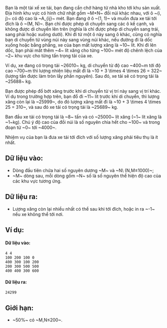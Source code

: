 Bạn là một tài xế xe tải, bạn đang cần chở hàng từ nhà kho tới khu sản xuất. Địa hình khu vực có hình chữ nhật gồm ~M×N~ đồi núi khác nhau, với ô ~(i, j)~ có độ cao là ~A_{ij}~ mét. Bạn đang ở ô ~(1, 1)~ và muốn đưa xe tải tới đích là ô ~(M, N)~. Bạn chỉ được phép di chuyển sang các ô kề cạnh, và không được di chuyển lên trên (nghĩa là chỉ được phép di chuyển sang trái, sang phải hoặc xuống dưới). Khi đi từ một ô này sang ô khác, cũng có nghĩa bạn di chuyển từ vùng núi này sang vùng núi khác, nếu đường đi là dốc xuống hoặc bằng phẳng, xe của bạn mất lượng xăng là ~10~ lít. Khi đi lên dốc, bạn phải mất thêm ~4~ lít xăng cho từng ~100~ mét độ chênh lệch của ~2~ khu vực cho từng tấn trọng tải của xe. 

Ví dụ, xe đang có trọng tải ~26010~ kg, di chuyển từ độ cao ~400~m tới độ cao ~700~m thì lượng nhiên liệu mất đi là ~10 + 3 \times 4 \times 26 = 322~ (lượng tấn được làm tròn lấy phần nguyên). Sau đó, xe tải sẽ có trọng tải là ~25688~ kg.

Bạn được phép đổ bớt xăng trước khi di chuyển từ vị trí này sang vị trí khác. Ví dụ trong trường hợp trên, bạn đổ đi ~11~ lít trước khi di chuyển, thì lượng xăng còn lại là ~25999~, do đó lượng xăng mất đi là ~10 + 3 \times 4 \times 25 = 310~, và sau đó xe tải có trọng tải là ~25689~ kg.

Ban đầu xe tải có trọng tải là ~8~ tấn và có ~25000~ lít xăng (~1~ lít xăng là ~1~kg). Chú ý độ cao của đồi núi là số nguyên chia hết cho ~100~ và trong đoạn từ ~0~ tới ~4000~.

Nhiệm vụ của bạn là đưa xe tải tới đích với số lượng xăng phải tiêu thụ là ít nhất. 

## Dữ liệu vào:
- Dòng đầu tiên chứa hai số nguyên dương ~M~ và ~N\ (N,M≤1000)~;
- ~M~ dòng sau, mỗi dòng gồm ~N~ số là số nguyên thể hiện độ cao của các khu vực tương ứng.

## Dữ liệu ra:
- Lượng xăng còn lại nhiều nhất có thể sau khi tới đích, hoặc in ra ~-1~ nếu xe không thể tới nơi.

## Ví dụ:
#### Dữ liệu vào:
```
4 4
100 200 100 0
400 300 100 200
200 300 500 500
400 400 300 600
```

#### Dữ liệu ra:
```
24299
```

## Giới hạn:
- ~50\%~ có ~M,N≤200~.